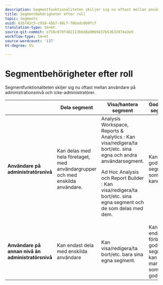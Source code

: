 ```yaml
---
description: Segmentfunktionaliteten skiljer sig nu oftast mellan användare på administrationsnivå och icke-administratörer.
title: Segmentbehörigheter efter roll
topic: Segments
uuid: 62b742c5-c918-45b7-98c7-f6badc0b9fc7
translation-type: tm+mt
source-git-commit: e758c070f402113b6d8a9069437b53633974a3e9
workflow-type: tm+mt
source-wordcount: '137'
ht-degree: 5%

---
```



# Segmentbehörigheter efter roll

Segmentfunktionaliteten skiljer sig nu oftast mellan användare på administrationsnivå och icke-administratörer.

<table id="table_13F72FD90C964B86BD4B51E6F51ED292"> 
 <thead> 
  <tr> 
   <th colname="col1" class="entry"></th> 
   <th colname="col2" class="entry"> Dela segment </th> 
   <th colname="col3" class="entry"> Visa/hantera segment </th> 
   <th colname="col4" class="entry"> Godkänna segment </th> 
   <th colname="col5" class="entry"> Tillämpar segment </th> 
  </tr> 
 </thead>
 <tbody> 
  <tr> 
   <td colname="col1"> <b>Användare på administratörsnivå</b> </td> 
   <td colname="col2"> Kan delas med hela företaget, med användargrupper och med enskilda användare. </td> 
   <td colname="col3"> <span class="keyword"> Analysis Workspace, Reports &amp; Analytics </span>: Kan visa/redigera/ta bort/etc. sina egna och andra användarsegment. <p> <span class="keyword"> Ad Hoc Analysis </span> och <span class="keyword"> Report Builder </span>: Kan visa/redigera/ta bort/etc. sina egna segment och de som delas med dem. </p> </td> 
   <td colname="col4"> Kan godkänna segment som kanoniska. </td> 
   <td colname="col5"> Kan användas i alla segment i hela organisationen. </td> 
  </tr> 
  <tr> 
   <td colname="col1"> <b>Användare på annan nivå än administratörsnivå</b> </td> 
   <td colname="col2"> Kan endast dela med enskilda användare </td> 
   <td colname="col3"> Kan visa/redigera/ta bort/etc. bara sina egna segment. </td> 
   <td colname="col4"> Kan endast förbruka godkända segment, kan inte markeras som godkänt. </td> 
   <td colname="col5"> Kan tillämpa egna segment och segment som har delats med dem. </td> 
  </tr> 
 </tbody> 
</table>


